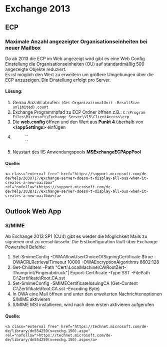 # Exchange 2013

## <span class="mw-headline" id="bkmrk-ecp-1">ECP</span>

### <span class="mw-headline" id="bkmrk-maximale-anzahl-ange-1">Maximale Anzahl angezeigter Organisationseinheiten bei neuer Mailbox</span>

Da ab 2013 die ECP im Web angezeigt wird gibt es eine Web Config Einstellung die Organisationseinheiten (OU) auf standardmäßig 500 angezeigte Objekte reduziert.  
Es ist möglich den Wert zu erweitern um größere Umgebungen über die ECP anzuzeigen. Die Einstellung erfolgt pro Server.

#### <span id="bkmrk-"></span><span class="mw-headline" id="bkmrk-l%C3%B6sung%3A-1">Lösung:</span>

1. Genau Anzahl abrufen: `(Get-OrganizationalUnit -ResultSize unlimited).count`
2. Exchange Programmpfad zu ECP Ordner öffnen z.B.: `C:\Program Files\Microsoft\Exchange Server\V15\ClientAccess\ecp`
3. Die **web.config** öffnen und den Wert aus **Punkt 4** überhalb von **&lt;/appSettings&gt;** einfügen
4. <dl><dd>`<!-- allows the OU picker when placing a new mailbox in its designated organizational unit to retrieve all OUs - default value is 500 -->`</dd><dd>`<add key="GetListDefaultResultSize" value="500" />`</dd></dl>
5. Neustart des IIS Anwendungspools **MSExchangeECPAppPool**

#### <span class="mw-headline" id="bkmrk-quelle%3A-1">Quelle:</span>

```
<a class="external free" href="https://support.microsoft.com/de-de/help/3038717/exchange-server-doesn-t-display-all-ous-when-it-creates-a-new-mailbox" rel="nofollow">https://support.microsoft.com/de-de/help/3038717/exchange-server-doesn-t-display-all-ous-when-it-creates-a-new-mailbox</a>
```

## <span class="mw-headline" id="bkmrk-outlook-web-app-1">Outlook Web App</span>

### <span id="bkmrk--1"></span><span class="mw-headline" id="bkmrk-s%2Fmime-1">S/MIME</span>

Ab Exchange 2013 SP1 (CU4) gibt es wieder die Möglichkeit Mails zu signieren und zu verschlüsseln. Die Erstkonfiguration läuft über Exchange Powershell Befehle:

1. Set-SmimeConfig -OWAAllowUserChoiceOfSigningCertificate $true -OWACRLRetrievalTimeout 10000 -OWAEncryptionAlgorithms 6602:128
2. Get-ChildItem –Path "Cert:\\LocalMachine\\CA\\RootZert-Thumprint/Fingerabdruck"| Export-Certificate -Type SST -FilePath C:\\Zertifikate\\Root.CA.sst
3. Set-SmimeConfig -SMIMECertificateIssuingCA (Get-Content C:\\Zertifikate\\Root.CA.sst -Encoding Byte)
4. In OWA eine Mail öffnen und unter den erweiterten Nachrichtenoptionen S/MIME aktivieren
5. S/MIME MSI installieren, wird nach dem ersten aktivieren aufgerufen

#### <span class="mw-headline" id="bkmrk-quelle%3A-3">Quelle:</span>

```
<a class="external free" href="https://technet.microsoft.com/de-de/library/dn554259(v=exchg.150).aspx" rel="nofollow">https://technet.microsoft.com/de-de/library/dn554259(v=exchg.150).aspx</a>
```